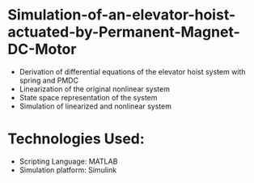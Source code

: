 # Simulation-of-an-elevator-hoist-actuated-by-Permanent-Magnet-DC-Motor
- Derivation of differential equations of the elevator hoist system with spring and PMDC
- Linearization of the original nonlinear system
- State space representation of the system
- Simulation of linearized and nonlinear system

# Technologies Used:
- Scripting Language: MATLAB
- Simulation platform: Simulink
